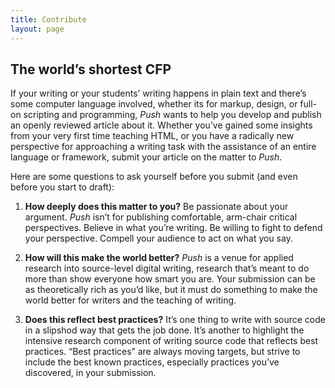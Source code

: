 ```yaml
---
title: Contribute
layout: page
---
```


## The world’s shortest CFP

If your writing or your students’ writing happens in plain text and there’s some computer language
involved, whether its for markup, design, or full-on scripting and programming, *Push* wants to help
you develop and publish an openly reviewed article about it. Whether you’ve gained some insights
from your very first time teaching HTML, or you have a radically new perspective for approaching a
writing task with the assistance of an entire language or framework, submit your article on the
matter to *Push*.

Here are some questions to ask yourself before you submit (and even before you start to draft):

1. **How deeply does this matter to you?** Be passionate about your argument. *Push* isn’t for
publishing comfortable, arm-chair critical perspectives. Believe in what you’re writing. Be willing
to fight to defend your perspective. Compell your audience to act on what you say.

2. **How will this make the world better?** *Push* is a venue for applied research into source-level
digital writing, research that’s meant to do more than show everyone how smart you are. Your
submission can be as theoretically rich as you’d like, but it must do something to make the world
better for writers and the teaching of writing.

3. **Does this reflect best practices?** It’s one thing to write with source code in a slipshod way
that gets the job done. It’s another to highlight the intensive research component of writing source
code that reflects best practices. “Best practices” are always moving targets, but strive to include
the best known practices, especially practices you’ve discovered, in your submission.
